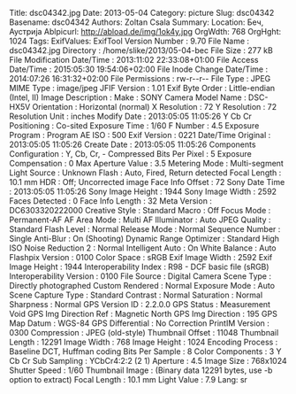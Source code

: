 Title: dsc04342.jpg
Date: 2013-05-04
Category: picture
Slug: dsc04342
Basename: dsc04342
Authors: Zoltan Csala
Summary:
Location: Беч, Аустрија
Ablpicurl: http://abload.de/img/1ok4y.jpg
OrgWdth: 768
OrgHght: 1024
Tags:
ExifValues: ExifTool Version Number : 9.70
            File Name : dsc04342.jpg
            Directory : /home/slike/2013/05-04-bec
            File Size : 277 kB
            File Modification Date/Time : 2013:11:02 22:33:08+01:00
            File Access Date/Time : 2015:05:30 19:54:06+02:00
            File Inode Change Date/Time : 2014:07:26 16:31:32+02:00
            File Permissions : rw-r--r--
            File Type : JPEG
            MIME Type : image/jpeg
            JFIF Version : 1.01
            Exif Byte Order : Little-endian (Intel, II)
            Image Description :
            Make : SONY
            Camera Model Name : DSC-HX5V
            Orientation : Horizontal (normal)
            X Resolution : 72
            Y Resolution : 72
            Resolution Unit : inches
            Modify Date : 2013:05:05 11:05:26
            Y Cb Cr Positioning : Co-sited
            Exposure Time : 1/60
            F Number : 4.5
            Exposure Program : Program AE
            ISO : 500
            Exif Version : 0221
            Date/Time Original : 2013:05:05 11:05:26
            Create Date : 2013:05:05 11:05:26
            Components Configuration : Y, Cb, Cr, -
            Compressed Bits Per Pixel : 5
            Exposure Compensation : 0
            Max Aperture Value : 3.5
            Metering Mode : Multi-segment
            Light Source : Unknown
            Flash : Auto, Fired, Return detected
            Focal Length : 10.1 mm
            HDR : Off; Uncorrected image
            Face Info Offset : 72
            Sony Date Time : 2013:05:05 11:05:26
            Sony Image Height : 1944
            Sony Image Width : 2592
            Faces Detected : 0
            Face Info Length : 32
            Meta Version : DC6303320222000
            Creative Style : Standard
            Macro : Off
            Focus Mode : Permanent-AF
            AF Area Mode : Multi
            AF Illuminator : Auto
            JPEG Quality : Standard
            Flash Level : Normal
            Release Mode : Normal
            Sequence Number : Single
            Anti-Blur : On (Shooting)
            Dynamic Range Optimizer : Standard
            High ISO Noise Reduction 2 : Normal
            Intelligent Auto : On
            White Balance : Auto
            Flashpix Version : 0100
            Color Space : sRGB
            Exif Image Width : 2592
            Exif Image Height : 1944
            Interoperability Index : R98 - DCF basic file (sRGB)
            Interoperability Version : 0100
            File Source : Digital Camera
            Scene Type : Directly photographed
            Custom Rendered : Normal
            Exposure Mode : Auto
            Scene Capture Type : Standard
            Contrast : Normal
            Saturation : Normal
            Sharpness : Normal
            GPS Version ID : 2.2.0.0
            GPS Status : Measurement Void
            GPS Img Direction Ref : Magnetic North
            GPS Img Direction : 195
            GPS Map Datum : WGS-84
            GPS Differential : No Correction
            PrintIM Version : 0300
            Compression : JPEG (old-style)
            Thumbnail Offset : 11048
            Thumbnail Length : 12291
            Image Width : 768
            Image Height : 1024
            Encoding Process : Baseline DCT, Huffman coding
            Bits Per Sample : 8
            Color Components : 3
            Y Cb Cr Sub Sampling : YCbCr4:2:2 (2 1)
            Aperture : 4.5
            Image Size : 768x1024
            Shutter Speed : 1/60
            Thumbnail Image : (Binary data 12291 bytes, use -b option to extract)
            Focal Length : 10.1 mm
            Light Value : 7.9
Lang: sr

